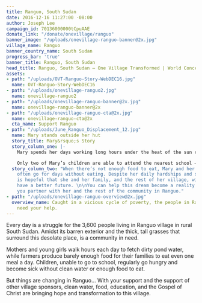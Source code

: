 ```yaml
---
title: Ranguo, South Sudan
date: 2016-12-16 11:27:00 -08:00
author: Joseph Lee
campaign_id: 70136000000tCpuAAE
donate_link: "/donate/onevillage/ranguo"
banner_image: "/uploads/onevillage-ranguo-banner@2x.jpg"
village_name: Ranguo
banner_country_name: South Sudan
progress_bar: 'true'
banner_title: Ranguo, South Sudan
head_title: Ranguo, South Sudan — One Village Transformed | World Concern
assets:
- path: "/uploads/OVT-Ranguo-Story-WebDEC16.jpg"
  name: OVT-Ranguo-Story-WebDEC16
- path: "/uploads/onevillage-ranguo2.jpg"
  name: onevillage-ranguo2
- path: "/uploads/onevillage-ranguo-banner@2x.jpg"
  name: onevillage-ranguo-banner@2x
- path: "/uploads/onevillage-ranguo-cta@2x.jpg"
  name: onevillage-ranguo-cta@2x
  cta_name: Support Ranguo
- path: "/uploads/June_Ranguo_Displacement_12.jpg"
  name: Mary stands outside her hut
  story_title: Mary&rsquo;s Story
  story_column_one: |-
    Mary spends her days working long hours under the heat of the sun cultivating a small plot of land. Without the right tools and proper training, Mary is barely able to produce enough food for her large family.

    Only two of Mary’s children are able to attend the nearest school – almost two hours away – while the others help her farm at home.
  story_column_two: "When there’s not enough food to eat, Mary and her family will
    often go for days without eating. Despite her daily hardships and struggles, Mary
    is hopeful that she and her family, and the rest of her village, will one day
    have a better future. \n\nYou can help this dream become a reality for Mary when
    you partner with her and the rest of the community in Ranguo."
- path: "/uploads/onevillage-ranguo-overview@2x.jpg"
  overview_name: Caught in a vicious cycle of poverty, the people in Ranguo village
    need your help.
---
```


Every day is a struggle for the 3,600 people living in Ranguo village in rural South Sudan. Amidst its barren exterior and the thick, tall grasses that surround this desolate place, is a community in need.

Mothers and young girls walk hours each day to fetch dirty pond water, while farmers produce barely enough food for their families to eat even one meal a day. Children, unable to go to school, regularly go hungry and become sick without clean water or enough food to eat.

But things are changing in Ranguo… With your support and the support of other village sponsors, clean water, food, education, and the Gospel of Christ are bringing hope and transformation to this village.

